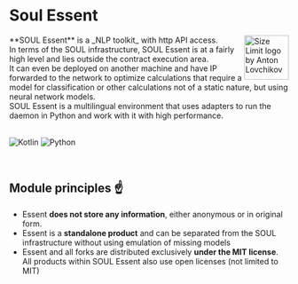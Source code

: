 # Soul Essent 

<img src="https://i.ibb.co/gPqCvrh/Background.png" align="right"
     alt="Size Limit logo by Anton Lovchikov" width="80" height="80">

<div>
**SOUL Essent** is a _NLP toolkit_ with http API access.</br>
In terms of the SOUL infrastructure, SOUL Essent is at a fairly high level and lies outside the contract execution area.</br>
It can even be deployed on another machine and have IP forwarded to the network to optimize calculations that require a model for classification or
other calculations not of a static nature, but using neural network models.</br>
SOUL Essent is a multilingual environment that uses adapters to run the daemon in Python and work with it with high performance.</br>
</div>

<br/>

![Kotlin](https://img.shields.io/badge/kotlin-%237F52FF.svg?style=for-the-badge&logo=kotlin&logoColor=white)
![Python](https://img.shields.io/badge/python-3670A0?style=for-the-badge&logo=python&logoColor=ffdd54)

<br/>

## Module principles ☝️
- Essent **does not store any information**, either anonymous or in original form.
- Essent is a **standalone product** and can be separated from the SOUL infrastructure without using emulation of missing models
- Essent and all forks are distributed exclusively **under the MIT license**. All products within SOUL Essent also use open licenses (not limited to MIT)
